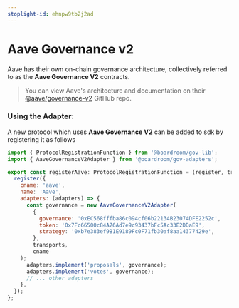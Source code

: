 ```yaml
---
stoplight-id: ehnpw9tb2j2ad
---
```


# Aave Governance v2

Aave has their own on-chain governance architecture, collectively referred to as the **Aave Governance V2** contracts.

> You can view Aave's architecture and documentation on their [@aave/governance-v2](https://github.com/aave/governance-v2) GitHub repo.

### Using the Adapter:
A new protocol which uses **Aave Governance V2** can be added to sdk by registering it as follows 

```js
import { ProtocolRegistrationFunction } from '@boardroom/gov-lib';
import { AaveGovernanceV2Adapter } from '@boardroom/gov-adapters';

export const registerAave: ProtocolRegistrationFunction = (register, transports) => {
  register({
    cname: 'aave',
    name: 'Aave',
    adapters: (adapters) => {
      const governance = new AaveGovernanceV2Adapter(
        {
          governance: '0xEC568fffba86c094cf06b22134B23074DFE2252c',
          token: '0x7Fc66500c84A76Ad7e9c93437bFc5Ac33E2DDaE9',
          strategy: '0xb7e383ef9B1E9189Fc0F71fb30af8aa14377429e',
        },
        transports,
        cname
    );
      adapters.implement('proposals', governance);
      adapters.implement('votes', governance);
      // ... other adapters
    },
  });
};

```
